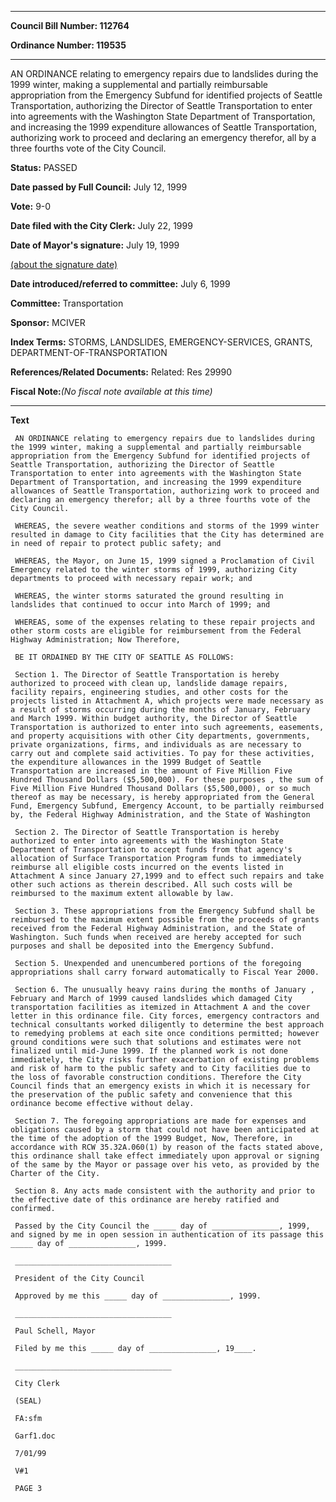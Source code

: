 

********

**Council Bill Number: 112764**
   
**Ordinance Number: 119535**
********

 AN ORDINANCE relating to emergency repairs due to landslides during the 1999 winter, making a supplemental and partially reimbursable appropriation from the Emergency Subfund for identified projects of Seattle Transportation, authorizing the Director of Seattle Transportation to enter into agreements with the Washington State Department of Transportation, and increasing the 1999 expenditure allowances of Seattle Transportation, authorizing work to proceed and declaring an emergency therefor, all by a three fourths vote of the City Council.

**Status:** PASSED
   
**Date passed by Full Council:** July 12, 1999
   
**Vote:** 9-0
   
**Date filed with the City Clerk:** July 22, 1999
   
**Date of Mayor's signature:** July 19, 1999
   
[(about the signature date)](/~public/approvaldate.htm)
   
   
   
**Date introduced/referred to committee:** July 6, 1999
   
**Committee:** Transportation
   
**Sponsor:** MCIVER
   
   
**Index Terms:** STORMS, LANDSLIDES, EMERGENCY-SERVICES, GRANTS, DEPARTMENT-OF-TRANSPORTATION

**References/Related Documents:** Related: Res 29990

**Fiscal Note:**_(No fiscal note available at this time)_

********

**Text**
   
```
 AN ORDINANCE relating to emergency repairs due to landslides during the 1999 winter, making a supplemental and partially reimbursable appropriation from the Emergency Subfund for identified projects of Seattle Transportation, authorizing the Director of Seattle Transportation to enter into agreements with the Washington State Department of Transportation, and increasing the 1999 expenditure allowances of Seattle Transportation, authorizing work to proceed and declaring an emergency therefor; all by a three fourths vote of the City Council.

 WHEREAS, the severe weather conditions and storms of the 1999 winter resulted in damage to City facilities that the City has determined are in need of repair to protect public safety; and

 WHEREAS, the Mayor, on June 15, 1999 signed a Proclamation of Civil Emergency related to the winter storms of 1999, authorizing City departments to proceed with necessary repair work; and

 WHEREAS, the winter storms saturated the ground resulting in landslides that continued to occur into March of 1999; and

 WHEREAS, some of the expenses relating to these repair projects and other storm costs are eligible for reimbursement from the Federal Highway Administration; Now Therefore,

 BE IT ORDAINED BY THE CITY OF SEATTLE AS FOLLOWS:

 Section 1. The Director of Seattle Transportation is hereby authorized to proceed with clean up, landslide damage repairs, facility repairs, engineering studies, and other costs for the projects listed in Attachment A, which projects were made necessary as a result of storms occurring during the months of January, February and March 1999. Within budget authority, the Director of Seattle Transportation is authorized to enter into such agreements, easements, and property acquisitions with other City departments, governments, private organizations, firms, and individuals as are necessary to carry out and complete said activities. To pay for these activities, the expenditure allowances in the 1999 Budget of Seattle Transportation are increased in the amount of Five Million Five Hundred Thousand Dollars ($5,500,000). For these purposes , the sum of Five Million Five Hundred Thousand Dollars ($5,500,000), or so much thereof as may be necessary, is hereby appropriated from the General Fund, Emergency Subfund, Emergency Account, to be partially reimbursed by, the Federal Highway Administration, and the State of Washington

 Section 2. The Director of Seattle Transportation is hereby authorized to enter into agreements with the Washington State Department of Transportation to accept funds from that agency's allocation of Surface Transportation Program funds to immediately reimburse all eligible costs incurred on the events listed in Attachment A since January 27,1999 and to effect such repairs and take other such actions as therein described. All such costs will be reimbursed to the maximum extent allowable by law.

 Section 3. These appropriations from the Emergency Subfund shall be reimbursed to the maximum extent possible from the proceeds of grants received from the Federal Highway Administration, and the State of Washington. Such funds when received are hereby accepted for such purposes and shall be deposited into the Emergency Subfund.

 Section 5. Unexpended and unencumbered portions of the foregoing appropriations shall carry forward automatically to Fiscal Year 2000.

 Section 6. The unusually heavy rains during the months of January , February and March of 1999 caused landslides which damaged City transportation facilities as itemized in Attachment A and the cover letter in this ordinance file. City forces, emergency contractors and technical consultants worked diligently to determine the best approach to remedying problems at each site once conditions permitted; however ground conditions were such that solutions and estimates were not finalized until mid-June 1999. If the planned work is not done immediately, the City risks further exacerbation of existing problems and risk of harm to the public safety and to City facilities due to the loss of favorable construction conditions. Therefore the City Council finds that an emergency exists in which it is necessary for the preservation of the public safety and convenience that this ordinance become effective without delay.

 Section 7. The foregoing appropriations are made for expenses and obligations caused by a storm that could not have been anticipated at the time of the adoption of the 1999 Budget, Now, Therefore, in accordance with RCW 35.32A.060(1) by reason of the facts stated above, this ordinance shall take effect immediately upon approval or signing of the same by the Mayor or passage over his veto, as provided by the Charter of the City.

 Section 8. Any acts made consistent with the authority and prior to the effective date of this ordinance are hereby ratified and confirmed.

 Passed by the City Council the _____ day of _______________, 1999, and signed by me in open session in authentication of its passage this _____ day of _______________, 1999.

 ___________________________________

 President of the City Council

 Approved by me this _____ day of _______________, 1999.

 ___________________________________

 Paul Schell, Mayor

 Filed by me this _____ day of _______________, 19____.

 ___________________________________

 City Clerk

 (SEAL)

 FA:sfm

 Garf1.doc

 7/01/99

 V#1

 PAGE 3

```
